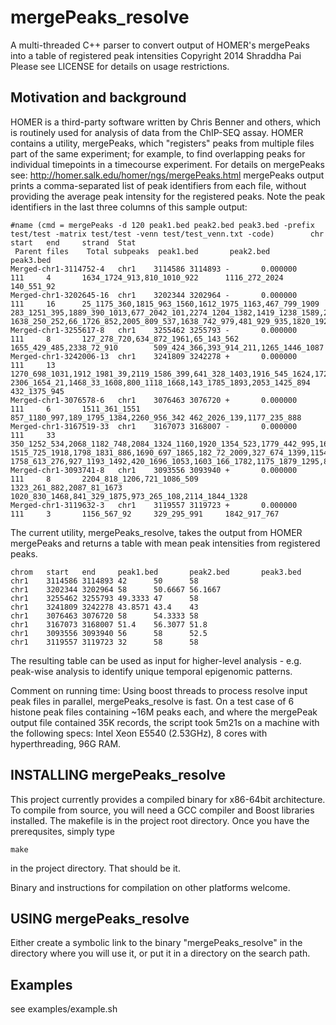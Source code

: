 mergePeaks_resolve
==================

A multi-threaded C++ parser to convert output of HOMER's mergePeaks into a table of registered peak intensities
Copyright 2014 Shraddha Pai
Please see LICENSE for details on usage restrictions.

Motivation and background
---------------------------
HOMER is a third-party software written by Chris Benner and others, which is routinely used for analysis of data from the ChIP-SEQ assay.
HOMER contains a utility, mergePeaks, which  "registers" peaks from multiple files part of the same experiment; for example, to find overlapping peaks for individual timepoints in a timecourse experiment. For details on mergePeaks see: http://homer.salk.edu/homer/ngs/mergePeaks.html
mergePeaks output prints a comma-separated list of peak identifiers from each file, without providing the average peak intensity for the registered peaks. Note the peak identifiers in the last three columns of this sample output:

```
#name (cmd = mergePeaks -d 120 peak1.bed peak2.bed peak3.bed -prefix test/test -matrix test/test -venn test/test_venn.txt -code)        chr     start   end     strand  Stat   
 Parent files    Total subpeaks  peak1.bed       peak2.bed       peak3.bed
Merged-chr1-3114752-4   chr1    3114586 3114893 -       0.000000        111     4       1634_1724_913,810_1010_922      1116_272_2024   140_551_92
Merged-chr1-3202645-16  chr1    3202344 3202964 -       0.000000        111     16      25_1175_360,1815_963_1560,1612_1975_1163,467_799_1909   283_1251_395,1889_390_1013,677_2042_101,2274_1204_1382,1419_1238_1589,2206_289_1078     1638_250_252,66_1726_852,2005_809_537,1638_742_979,481_929_935,1820_1929_1765
Merged-chr1-3255617-8   chr1    3255462 3255793 -       0.000000        111     8       127_278_720,634_872_1961,65_143_562     1655_429_485,2338_72_910        509_424_366,393_914_211,1265_1446_1087 
Merged-chr1-3242006-13  chr1    3241809 3242278 +       0.000000        111     13      1270_698_1031,1912_1981_39,2119_1586_399,641_328_1403,1916_545_1624,1724_1902_434,183_1355_1416 2306_1654_21,1468_33_1608,800_1118_1668,143_1785_1893,2053_1425_894     432_1375_945
Merged-chr1-3076578-6   chr1    3076463 3076720 +       0.000000        111     6       1511_361_1551   857_1180_997,189_1795_1384,2260_956_342 462_2026_139,1177_235_888
Merged-chr1-3167519-33  chr1    3167073 3168007 -       0.000000        111     33      350_1252_534,2068_1182_748,2084_1324_1160,1920_1354_523,1779_442_995,1653_380_408,1102_1616_240,535_323_460,2243_248_673,572_1606_988   1515_725_1918,1798_1831_886,1690_697_1865,182_72_2009,327_674_1399,1154_864_1932,1881_1066_1491,521_200_1489,1125_1648_717,1551_1665_1236,1685_943_1106,1957_2028_1082,229_1809_1592    1758_613_276,927_1193_1492,420_1696_1053,1603_166_1782,1175_1879_1295,815_295_1527,147_1034_529,236_1102_1222,2147_1151_1450,1622_1152_466   
Merged-chr1-3093741-8   chr1    3093556 3093940 +       0.000000        111     8       2204_818_1206,721_1086_509      1323_261_882,2087_81_1673       1020_830_1468,841_329_1875,973_265_108,2114_1844_1328  
Merged-chr1-3119632-3   chr1    3119557 3119723 +       0.000000        111     3       1156_567_92     329_295_991     1842_917_767
```

The current utility, mergePeaks_resolve, takes the output from HOMER mergePeaks and returns a table with mean peak intensities from registered peaks.

```
chrom   start   end     peak1.bed       peak2.bed       peak3.bed
chr1    3114586 3114893 42      50      58  
chr1    3202344 3202964 58      50.6667 56.1667
chr1    3255462 3255793 49.3333 47      58  
chr1    3241809 3242278 43.8571 43.4    43  
chr1    3076463 3076720 58      54.3333 58
chr1    3167073 3168007 51.4    56.3077 51.8
chr1    3093556 3093940 56      58      52.5
chr1    3119557 3119723 32      58      58  
```

The resulting table can be used as input for higher-level analysis - e.g. peak-wise analysis to identify unique temporal epigenomic patterns.

Comment on running time:
Using boost threads to process resolve input peak files in parallel, mergePeaks_resolve is fast.
On a test case of 6 histone peak files containing ~16M peaks each, and where the mergePeak output file contained 35K records, the script took 5m21s on a machine with the following specs:
Intel Xeon E5540 (2.53GHz), 8 cores with hyperthreading, 96G RAM.
 

INSTALLING mergePeaks_resolve
-----------------------------
This project currently provides a compiled binary for x86-64bit architecture.
To compile from source, you will need a GCC compiler and Boost libraries installed.
The makefile is in the project root directory.
Once you have the prerequsites, simply type
```
make
``` 

in the project directory. That should be it.

Binary and instructions for compilation on other platforms welcome.

USING mergePeaks_resolve
-------------------------
Either create a symbolic link to the binary "mergePeaks_resolve" in the directory where you will use it,
or put it in a directory on the search path.

Examples
----------
see examples/example.sh


